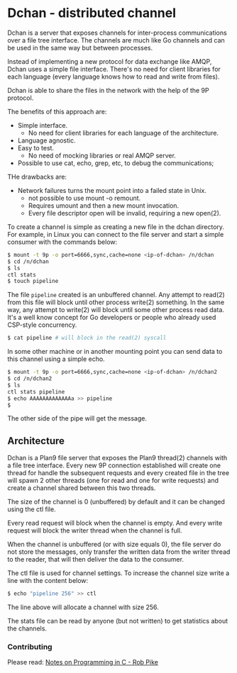 # Dchan - distributed channel

Dchan is a server that exposes channels for inter-process communications
over a file tree interface. The channels are much like Go channels and 
can be used in the same way but between processes. 

Instead of implementing a new protocol for data exchange like AMQP, Dchan
uses a simple file interface. There's no need for client libraries for each
language (every language knows how to read and write from files).

Dchan is able to share the files in the network with the help of the
9P protocol. 

The benefits of this approach are:

* Simple interface. 
	- No need for client libraries for each language of the architecture.
* Language agnostic.
* Easy to test.
	- No need of mocking libraries or real AMQP server.
* Possible to use cat, echo, grep, etc, to debug the communications;

THe drawbacks are:

* Network failures turns the mount point into a failed state in Unix.
	- not possible to use mount -o remount. 
	- Requires umount and then a new mount invocation.
	- Every file descriptor open will be invalid, requiring a new open(2).

To create a channel is simple as creating a new file in the dchan directory.
For example, in Linux you can connect to the file server and start a simple
consumer with the commands below:

```bash
$ mount -t 9p -o port=6666,sync,cache=none <ip-of-dchan> /n/dchan
$ cd /n/dchan
$ ls
ctl stats
$ touch pipeline
```

The file `pipeline` created is an unbuffered channel. Any attempt to read(2) from
this file will block until other process write(2) something. In the same way,
any attempt to write(2) will block until some other process read data. It's a 
well know concept for Go developers or people who already used CSP-style concurrency.

```bash
$ cat pipeline # will block in the read(2) syscall
```

In some other machine or in another mounting point you can send data to this 
channel using a simple echo. 

```bash
$ mount -t 9p -o port=6666,sync,cache=none <ip-of-dchan> /n/dchan2
$ cd /n/dchan2
$ ls
ctl stats pipeline
$ echo AAAAAAAAAAAAAa >> pipeline
$ 
```

The other side of the pipe will get the message.

## Architecture

Dchan is a Plan9 file server that exposes the Plan9 thread(2) channels with a file
tree interface. Every new 9P connection established will create one thread for
handle the subsequent requests and every created file in the tree will spawn 2 other
threads (one for read and one for write requests) and create a channel shared between 
this two threads.

The size of the channel is 0 (unbuffered) by default and it can be changed using the ctl file.

Every read request will block when the channel is empty. And every write request
will block the writer thread when the channel is full.

When the channel is unbuffered (or with size equals 0), the file server do not store
the messages, only transfer the written data from the writer thread to the reader, 
that will then deliver the data to the consumer.

The ctl file is used for channel settings. To increase the channel size write a line
with the content below:

```bash
$ echo "pipeline 256" >> ctl
```

The line above will allocate a channel with size 256.

The stats file can be read by anyone (but not written) to get statistics about the
channels.

### Contributing

Please read: [Notes on Programming in C - Rob Pike](http://doc.cat-v.org/bell_labs/pikestyle)

